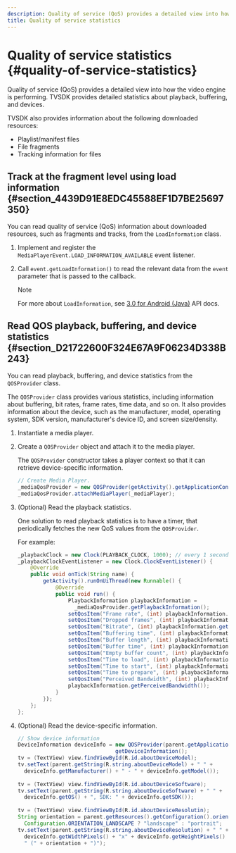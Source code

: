 ```yaml
---
description: Quality of service (QoS) provides a detailed view into how the video engine is performing. TVSDK provides detailed statistics about playback, buffering, and devices.
title: Quality of service statistics
---
```


# Quality of service statistics {#quality-of-service-statistics}

Quality of service (QoS) provides a detailed view into how the video engine is performing. TVSDK provides detailed statistics about playback, buffering, and devices.

 TVSDK also provides information about the following downloaded resources:

* Playlist/manifest files
* File fragments
* Tracking information for files

## Track at the fragment level using load information {#section_4439D91E8EDC45588EF1D7BE25697350}

You can read quality of service (QoS) information about downloaded resources, such as fragments and tracks, from the `LoadInformation` class.

1. Implement and register the `MediaPlayerEvent.LOAD_INFORMATION_AVAILABLE` event listener. 
1. Call `event.getLoadInformation()` to read the relevant data from the `event` parameter that is passed to the callback. 

   >[!NOTE]
   >
   >For more about `LoadInformation`, see [3.0 for Android (Java)](https://help.adobe.com/en_US/primetime/api/psdk/javadoc3.0/index.html) API docs.

## Read QOS playback, buffering, and device statistics {#section_D21722600F324E67A9F06234D338B243}

You can read playback, buffering, and device statistics from the `QOSProvider` class.

The `QOSProvider` class provides various statistics, including information about buffering, bit rates, frame rates, time data, and so on. It also provides information about the device, such as the manufacturer, model, operating system, SDK version, manufacturer's device ID, and screen size/density.

1. Instantiate a media player. 
1. Create a `QOSProvider` object and attach it to the media player.

   The `QOSProvider` constructor takes a player context so that it can retrieve device-specific information. 

   ```java
   // Create Media Player. 
   _mediaQosProvider = new QOSProvider(getActivity().getApplicationContext()); 
   _mediaQosProvider.attachMediaPlayer(_mediaPlayer);
   ```

1. (Optional) Read the playback statistics.

   One solution to read playback statistics is to have a timer, that periodically fetches the new QoS values from the `QOSProvider`.

   For example: 

   ```java
   _playbackClock = new Clock(PLAYBACK_CLOCK, 1000); // every 1 second 
   _playbackClockEventListener = new Clock.ClockEventListener() { 
       @Override 
       public void onTick(String name) { 
           getActivity().runOnUiThread(new Runnable() { 
               @Override 
               public void run() { 
                   PlaybackInformation playbackInformation =  
                     _mediaQosProvider.getPlaybackInformation();  
                   setQosItem("Frame rate", (int) playbackInformation.getFrameRate());  
                   setQosItem("Dropped frames", (int) playbackInformation.getDroppedFrameCount()); 
                   setQosItem("Bitrate", (int) playbackInformation.getBitrate()); 
                   setQosItem("Buffering time", (int) playbackInformation.getBufferingTime());  
                   setQosItem("Buffer length", (int) playbackInformation.getBufferLength());  
                   setQosItem("Buffer time", (int) playbackInformation.getBufferTime());  
                   setQosItem("Empty buffer count", (int) playbackInformation.getEmptyBufferCount());  
                   setQosItem("Time to load", (int) playbackInformation.getTimeToLoad());  
                   setQosItem("Time to start", (int) playbackInformation.getTimeToStart()); 
                   setQosItem("Time to prepare", (int) playbackInformation.getTimeToPrepare()); 
                   setQosItem("Perceived Bandwidth", (int) playbackInformation.getPerceivedBandwidth());   
                   playbackInformation.getPerceivedBandwidth()); 
               } 
           }); 
       }; 
   }; 
   
   ```

1. (Optional) Read the device-specific information. 

   ```java
   // Show device information 
   DeviceInformation deviceInfo = new QOSProvider(parent.getApplicationContext()). 
                                  getDeviceInformation(); 
   tv = (TextView) view.findViewById(R.id.aboutDeviceModel); 
   tv.setText(parent.getString(R.string.aboutDeviceModel) + " " +  
     deviceInfo.getManufacturer() + " - " + deviceInfo.getModel()); 
    
   tv = (TextView) view.findViewById(R.id.aboutDeviceSoftware); 
   tv.setText(parent.getString(R.string.aboutDeviceSoftware) + " " +  
     deviceInfo.getOS() + ", SDK: " + deviceInfo.getSDK()); 
    
   tv = (TextView) view.findViewById(R.id.aboutDeviceResolutin); 
   String orientation = parent.getResources().getConfiguration().orientation ==  
     Configuration.ORIENTATION_LANDSCAPE ? "landscape" : "portrait"; 
   tv.setText(parent.getString(R.string.aboutDeviceResolution) + " " +  
     deviceInfo.getWidthPixels() + "x" + deviceInfo.getHeightPixels() +  
     " (" + orientation + ")"); 
   
   ```